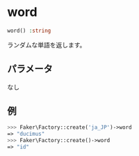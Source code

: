 # word
```php
word() :string
```
ランダムな単語を返します。

## パラメータ
なし

## 例
```php
>>> Faker\Factory::create('ja_JP')->word
=> "ducimus"
>>> Faker\Factory::create()->word
=> "id"
```